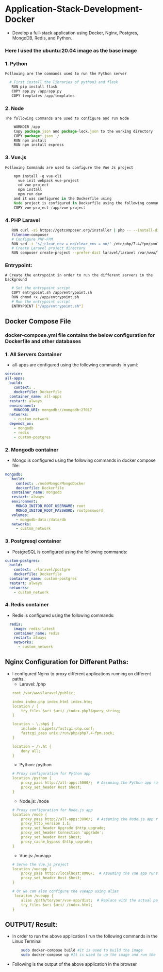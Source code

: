 # Application-Stack-Development-Docker
- Develop a full-stack application using Docker, Nginx, Postgres, MongoDB, Redis, and Python.

### Here I used the ubuntu:20.04 image as the base image

### 1. Python
	Following are the commands used to run the Python server
	
   ```python
     # First install the libraries of python3 and flask
      RUN pip install flask
      COPY app.py /app/app.py
      COPY templates /app/templates
   ```
	

### 2. Node
 	The following Commands are used to configure and run Node 
   ```javascript
       WORKDIR /app
 	   Copy package.json and package-lock.json to the working directory
	   COPY package*.json ./
	   RUN npm install
       RUN npm install express
   ```

### 3. Vue.js
	Following Commands are used to configure the Vue Js project
  ```javascript		
      npm install -g vue-cli
		vue init webpack vue-project
		cd vue-project
		npm install
		npm run dev
	  and it was configured in the Dockerfile using
	  Node project is configured in Dockerfile using the following commands.
	  COPY vue-project /app/vue-project 
   ```

### 4. PHP Laravel
 ```bash
    RUN curl -sS https://getcomposer.org/installer | php -- --install-dir=/usr/local/bin -- 
    filename=composer
	# Configure PHP-FPM
    RUN sed -i 's/;clear_env = no/clear_env = no/' /etc/php/7.4/fpm/pool.d/www.conf
	# Create Laravel project directory
	RUN composer create-project --prefer-dist laravel/laravel /var/www/laravel
  ```

### Entrypoint: 
    # Create the entrypoint in order to run the different servers in the background
   ```bash
      # Set the entrypoint script
	  COPY entrypoint.sh /app/entrypoint.sh
	  RUN chmod +x /app/entrypoint.sh
	  # Run the entrypoint script
	  ENTRYPOINT ["/app/entrypoint.sh"]
   ```
	
## Docker Compose File
   ### docker-compose.yml file contains the below configuration for Dockerfile and other databases
### 1. All Servers Container
   - all-apps are configured using the following commands in yaml:
  ```yaml
service:
  all-apps:
    build:
      context: .
      dockerfile: Dockerfile
    container_name: all-apps
    restart: always
    environment:
      MONGODB_URI: mongodb://mongodb:27017
    networks:
      - custom_network
    depends_on:
      - mongodb
      - redis
      - custom-postgres
  ```
### 2. Mongodb container
 - Mongo is configured using the following commands in docker compose file:
 ```yaml
 mongodb:
    build:
      context: ./nodeMongo/MongoDocker
      dockerfile: Dockerfile
    container_name: mongodb
    restart: always
    environment:
      MONGO_INITDB_ROOT_USERNAME: root
      MONGO_INITDB_ROOT_PASSWORD: rootpassword
    volumes:
      - mongodb-data:/data/db
    networks:
      - custom_network
   ```
### 3. Postgresql container
   - PostgreSQL is configured using the following commands:
  ```yaml  
 custom-postgres:
    build:
      context: ./laravel/postgre
      dockerfile: Dockerfile
    container_name: custom-postgres
    restart: always
    networks:
      - custom_network
   ```
### 4. Redis container
  - Redis is configured using the following commands:
```yaml
  redis:
    image: redis:latest
    container_name: redis
    restart: always
    networks:
      - custom_network
```
## Nginx Configuration for Different Paths:
 -  I configured Nginx to proxy different applications running on different paths. 
    - Laravel: /php
    ```yaml
    root /var/www/laravel/public;

    index index.php index.html index.htm;
    location / {
        try_files $uri $uri/ /index.php?$query_string;
    }

    location ~ \.php$ {
        include snippets/fastcgi-php.conf;
        fastcgi_pass unix:/run/php/php7.4-fpm.sock;
    }

    location ~ /\.ht {
        deny all;
    }      
    ```
    - Python: /python
    ```yaml
    # Proxy configuration for Python app
    location /python {
        proxy_pass http://all-apps:5000/;  # Assuming the Python app runs on port 5000
        proxy_set_header Host $host;
    }
     ```
    - Node.js: /node
    ```yaml
    # Proxy configuration for Node.js app
    location /node {
        proxy_pass http://all-apps:3000/;  # Assuming the Node.js app runs on port 3000
        proxy_http_version 1.1;
        proxy_set_header Upgrade $http_upgrade;
        proxy_set_header Connection 'upgrade';
        proxy_set_header Host $host;
        proxy_cache_bypass $http_upgrade;
    }
    ```
    - Vue.js: /vueapp
    ```yaml
    # Serve the Vue.js project
    location /vueapp {
        proxy_pass http://localhost:8080/;  # Assuming the vue app runs on port 8080
        proxy_set_header Host $host;
    }

    # Or we can also configure the vueapp using alias
     location /vueapp {
        alias /path/to/your/vue-app/dist;  # Replace with the actual path to your Vue.js app's build directory
        try_files $uri $uri/ /index.html;
    }
    ```
## OUTPUT/ Result:
  - In order to run the above application I run the following commands in the Linux Terminal
    ```bash
        sudo docker-compose build #It is used to build the image
        sudo docker-compose up #It is used to up the image and run the container
    ```
  - Following is the output of the above application in the browser
